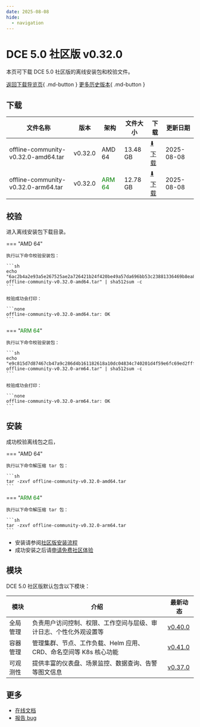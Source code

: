 ```yaml
---
date: 2025-08-08
hide:
  - navigation
---
```


# DCE 5.0 社区版 v0.32.0

本页可下载 DCE 5.0 社区版的离线安装包和校验文件。

[返回下载导览页](../index.md){ .md-button } [更多历史版本](./dce5-installer-history.md){ .md-button }

## 下载

| 文件名称 | 版本 | 架构 | 文件大小 | 下载 | 更新日期 |
| ------- | --- | ---- | ------ | --- | ------- |
| offline-community-v0.32.0-amd64.tar | v0.32.0 | AMD 64 | 13.48 GB | [:arrow_down: 下载](https://qiniu-download-public.daocloud.io/DaoCloud_Enterprise/dce5/offline-community-v0.32.0-amd64.tar) | 2025-08-08 |
| offline-community-v0.32.0-arm64.tar | v0.32.0 | <font color="green">ARM 64</font> | 12.78 GB | [:arrow_down: 下载](https://qiniu-download-public.daocloud.io/DaoCloud_Enterprise/dce5/offline-community-v0.32.0-arm64.tar) | 2025-08-08 |

## 校验

进入离线安装包下载目录。

=== "AMD 64"

    执行以下命令校验安装包：

    ```sh
    echo "6ac2b4a2e93a5e267525ae2a726421b24f420be49a57da696bb53c23881336469b8ea835ebd69af07d10b6ece5905b3a6fc7a4bb4723ae5601bb077db9ddf4dc  offline-community-v0.32.0-amd64.tar" | sha512sum -c
    ```

    校验成功会打印：

    ```none
    offline-community-v0.32.0-amd64.tar: OK
    ```

=== "<font color="green">ARM 64</font>"

    执行以下命令校验安装包：

    ```sh
    echo "e9c815d7d87467cb47a9c286d4b161182618a10dc04834c740201d4f59e6fc69ed2fffc8de1900da87e5ea23fb604246cc9cbd7f6de5b6e97a6239f3b6f8227c  offline-community-v0.32.0-arm64.tar" | sha512sum -c
    ```

    校验成功会打印：

    ```none
    offline-community-v0.32.0-arm64.tar: OK
    ```

## 安装

成功校验离线包之后，

=== "AMD 64"

    执行以下命令解压缩 tar 包：

    ```sh
    tar -zxvf offline-community-v0.32.0-amd64.tar
    ```

=== "<font color="green">ARM 64</font>"

    执行以下命令解压缩 tar 包：

    ```sh
    tar -zxvf offline-community-v0.32.0-arm64.tar
    ```

- 安装请参阅[社区版安装流程](../../install/community/k8s/online.md#_2)
- 成功安装之后请[申请免费社区体验](../../dce/license0.md)

## 模块

DCE 5.0 社区版默认包含以下模块：

| 模块     | 介绍            | 最新动态         |
| -------- | -------------- | -------------- |
| 全局管理 | 负责用户访问控制、权限、工作空间与层级、审计日志、个性化外观设置等 | [v0.40.0](../../ghippo/intro/release-notes.md#v0400) |
| 容器管理 | 管理集群、节点、工作负载、Helm 应用、CRD、命名空间等 K8s 核心功能 | [v0.41.0](../../kpanda/intro/release-notes.md#v0410) |
| 可观测性 | 提供丰富的仪表盘、场景监控、数据查询、告警等图文信息 | [v0.37.0](../../insight/intro/release-notes.md#v0370) |

## 更多

- [在线文档](../../dce/index.md)
- [报告 bug](https://github.com/DaoCloud/DaoCloud-docs/issues)
